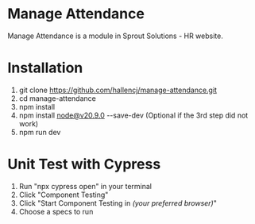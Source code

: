# Manage Attendance

Manage Attendance is a module in Sprout Solutions - HR website.

# Installation

1. git clone https://github.com/hallencj/manage-attendance.git
2. cd manage-attendance
3. npm install
4. npm install node@v20.9.0 --save-dev (Optional if the 3rd step did not work)
5. npm run dev

# Unit Test with Cypress

1. Run "npx cypress open" in your terminal
2. Click "Component Testing"
3. Click "Start Component Testing in *(your preferred browser)*"
4. Choose a specs to run